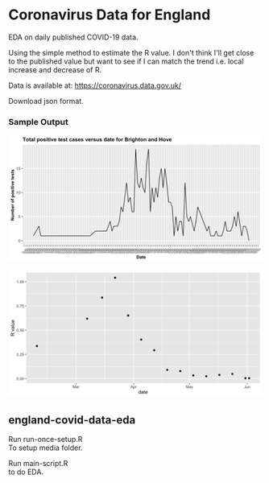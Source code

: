 # Coronavirus Data for England
EDA on daily published COVID-19 data. 

Using the simple method to estimate the R value. I don't think I'll get close to the published value but want to see if I can match the trend i.e. local increase and decrease of R.   

Data is available at: 
https://coronavirus.data.gov.uk/  

Download json format. 

### Sample Output  

![Sample of data](sample-images/brighton1.png?raw=true "Sample data")

![Sample of data](sample-images/r-england.png?raw=true "Sample data")


## england-covid-data-eda

Run run-once-setup.R  
To setup media folder. 

Run main-script.R  
to do EDA. 

